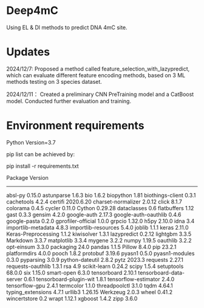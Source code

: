 # Deep4mC
Using EL & Dl methods to predict DNA 4mC site.


# Updates
2024/12/7:
Proposed a method called feature_selection_with_lazypredict, which can evaluate different feature encoding methods,
based on 3 ML methods testing on 3 species dataset.

2024/12/11：
Created a preliminary CNN PreTraining model and a CatBoost model. Conducted further evaluation and training.


# Environment requirements
Python Version=3.7

pip list can be achieved by:

pip install -r requirements.txt

Package                 Version
----------------------- ---------
absl-py                 0.15.0
astunparse              1.6.3
bio                     1.6.2
biopython               1.81
biothings-client        0.3.1
cachetools              4.2.4
certifi                 2020.6.20
charset-normalizer      2.0.12
click                   8.1.7
colorama                0.4.5
cycler                  0.11.0
Cython                  0.29.28
dataclasses             0.6
flatbuffers             1.12
gast                    0.3.3
gensim                  4.2.0
google-auth             2.17.3
google-auth-oauthlib    0.4.6
google-pasta            0.2.0
gprofiler-official      1.0.0
grpcio                  1.32.0
h5py                    2.10.0
idna                    3.4
importlib-metadata      4.8.3
importlib-resources     5.4.0
joblib                  1.1.1
keras                   2.11.0
Keras-Preprocessing     1.1.2
kiwisolver              1.3.1
lazypredict             0.2.12
lightgbm                3.3.5
Markdown                3.3.7
matplotlib              3.3.4
mygene                  3.2.2
numpy                   1.19.5
oauthlib                3.2.2
opt-einsum              3.3.0
packaging               24.0
pandas                  1.1.5
Pillow                  8.4.0
pip                     23.2.1
platformdirs            4.0.0
pooch                   1.8.2
protobuf                3.19.6
pyasn1                  0.5.0
pyasn1-modules          0.3.0
pyparsing               3.0.9
python-dateutil         2.8.2
pytz                    2023.3
requests                2.27.1
requests-oauthlib       1.3.1
rsa                     4.9
scikit-learn            0.24.2
scipy                   1.5.4
setuptools              68.0.0
six                     1.15.0
smart-open              6.3.0
tensorboard             2.10.1
tensorboard-data-server 0.6.1
tensorboard-plugin-wit  1.8.1
tensorflow-estimator    2.4.0
tensorflow-gpu          2.4.1
termcolor               1.1.0
threadpoolctl           3.1.0
tqdm                    4.64.1
typing_extensions       4.7.1
urllib3                 1.26.15
Werkzeug                2.0.3
wheel                   0.41.2
wincertstore            0.2
wrapt                   1.12.1
xgboost                 1.4.2
zipp                    3.6.0